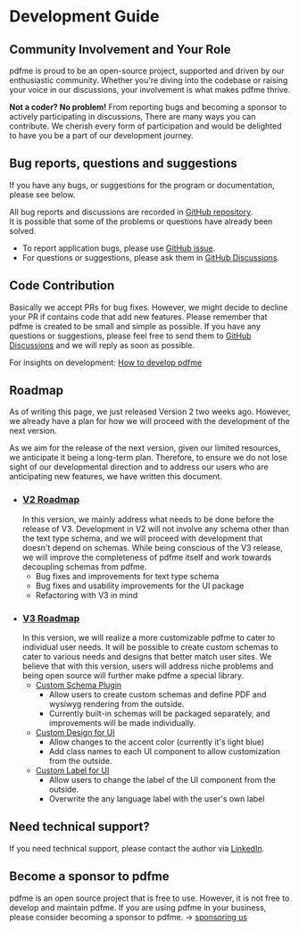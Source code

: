 # Development Guide

## Community Involvement and Your Role

pdfme is proud to be an open-source project, supported and driven by our enthusiastic community. Whether you're diving into the codebase or raising your voice in our discussions, your involvement is what makes pdfme thrive.

**Not a coder? No problem!** From reporting bugs and becoming a sponsor to actively participating in discussions, There are many ways you can contribute. We cherish every form of participation and would be delighted to have you be a part of our development journey.

## Bug reports, questions and suggestions

If you have any bugs, or suggestions for the program or documentation, please see below.

All bug reports and discussions are recorded in [GitHub repository](https://github.com/pdfme/pdfme).  
It is possible that some of the problems or questions have already been solved.

- To report application bugs, please use [GitHub issue](https://github.com/pdfme/pdfme/issues).
- For questions or suggestions, please ask them in [GitHub Discussions](https://github.com/pdfme/pdfme/discussions).

## Code Contribution

Basically we accept PRs for bug fixes. However, we might decide to decline your PR if contains code that add new features.
Please remember that pdfme is created to be small and simple as possible.
If you have any questions or suggestions, please feel free to send them to [GitHub Discussions](https://github.com/pdfme/pdfme/discussions) and we will reply as soon as possible.

For insights on development: [How to develop pdfme](https://github.com/pdfme/pdfme/blob/main/DEVELOPMENT.md)

## Roadmap

As of writing this page, we just released Version 2 two weeks ago. However, we already have a plan for how we will proceed with the development of the next version.

As we aim for the release of the next version, given our limited resources, we anticipate it being a long-term plan. Therefore, to ensure we do not lose sight of our developmental direction and to address our users who are anticipating new features, we have written this document.

- ### [V2 Roadmap](https://github.com/orgs/pdfme/projects/5/views/1)
  In this version, we mainly address what needs to be done before the release of V3. Development in V2 will not involve any schema other than the text type schema, and we will proceed with development that doesn't depend on schemas. While being conscious of the V3 release, we will improve the completeness of pdfme itself and work towards decoupling schemas from pdfme.
  - Bug fixes and improvements for text type schema
  - Bug fixes and usability improvements for the UI package
  - Refactoring with V3 in mind
- ### [V3 Roadmap](https://github.com/orgs/pdfme/projects/6/views/1)
  In this version, we will realize a more customizable pdfme to cater to individual user needs. It will be possible to create custom schemas to cater to various needs and designs that better match user sites. We believe that with this version, users will address niche problems and being open source will further make pdfme a special library.
  - [Custom Schema Plugin](https://github.com/pdfme/pdfme/issues/213)
    - Allow users to create custom schemas and define PDF and wysiwyg rendering from the outside.
    - Currently built-in schemas will be packaged separately, and improvements will be made individually.
  - [Custom Design for UI](https://github.com/pdfme/pdfme/issues/243)
    - Allow changes to the accent color (currently it's light blue)
    - Add class names to each UI component to allow customization from the outside.
  - [Custom Label for UI](https://github.com/pdfme/pdfme/issues/107)
    - Allow users to change the label of the UI component from the outside.
    - Overwrite the any language label with the user's own label

## Need technical support?

If you need technical support, please contact the author via [LinkedIn](https://www.linkedin.com/in/hand-dot/).

## Become a sponsor to pdfme

pdfme is an open source project that is free to use.
However, it is not free to develop and maintain pdfme.
If you are using pdfme in your business, please consider becoming a sponsor to pdfme. -> [sponsoring us](https://github.com/sponsors/pdfme)
